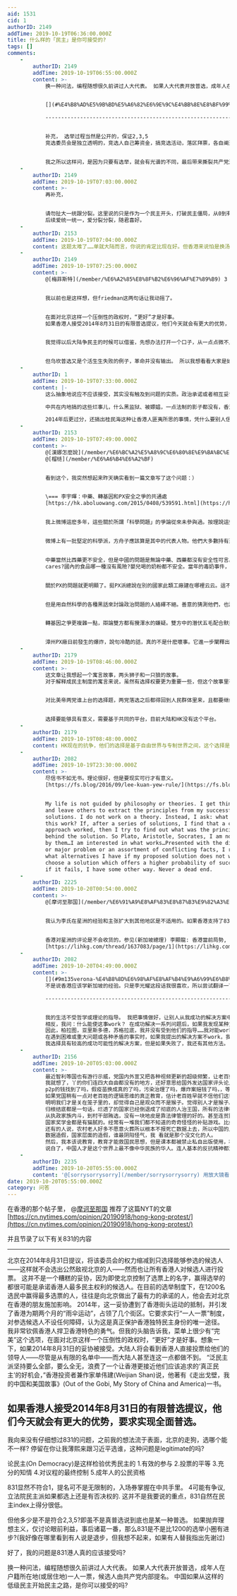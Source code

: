 ```yaml
---
aid: 1531
cid: 1
authorID: 2149
addTime: 2019-10-19T06:36:00.000Z
title: 什么样的「民主」是你可接受的?
tags: []
comments:
    -
        authorID: 2149
        addTime: 2019-10-19T06:55:00.000Z
        content: >-
            换一种问法，编程随想很久前讲过人大代表。 如果人大代表开放普选，成年人在户籍所在地(或居住地)一人一票，候选人由共产党内部提名。


            [](#%E4%B8%AD%E5%9B%BD%E5%A6%82%E6%9E%9C%E4%BB%8E%E8%BF%99%E6%A0%B7%E7%9A%84%E4%BD%8E%E7%BA%A7%E6%B0%91%E4%B8%BB%E5%BC%80%E5%A7%8B%E6%B0%91%E4%B8%BB%E4%B9%8B%E8%B7%AF-%E6%98%AF%E4%BD%A0%E5%8F%AF%E4%BB%A5%E6%8E%A5%E5%8F%97%E7%9A%84%E5%90%97)中国如果从这样的低级民主开始民主之路，是你可以接受的吗?

            ----------------------------------------------------------------------------------------------------------------------------------------------------------------------------------------------------------------------------------------------------------------------------


            补充， 选举过程当然是公开的，保证2,3,5
            竞选委员会是独立透明的，竞选人自己筹资金，搞竞选活动，落区拜票，各自阐述他们会在人大关心推动否决哪些议题。有点类似大号新加坡?


            我之所以这样问，是因为只要有选举，就会有光谱的不同，最后带来撕裂共产党派系的可能性，提供往真正的民主的前进契机。
    -
        authorID: 2149
        addTime: 2019-10-19T07:03:00.000Z
        content: >-
            再补充，


            请勿扯大一统跟分裂。这里说的只是作为一个民主开头，打破民主僵局，从0到有是不是可以接受低级民主这样而已。
            后续爱统一统一，爱分裂分裂，随君喜好。
    -
        authorID: 2153
        addTime: 2019-10-19T07:04:00.000Z
        content: 这题太难了……单就大陆而言，你说的肯定比现在好。但香港来说怕是换汤不换药吧。
    -
        authorID: 2149
        addTime: 2019-10-19T07:25:00.000Z
        content: >-
            @[梅菲斯特](/member/%E6%A2%85%E8%8F%B2%E6%96%AF%E7%89%B9) 3


            我以前也是这样想，但friedman这两句话让我动摇了。


            在面对北京这样一个压倒性的政权时，“更好”才是好事。
            如果香港人接受2014年8月31日的有限普选提议，他们今天就会有更大的优势，要求实现全面普选。


            我觉得以后大陆争民主的时候可以借鉴，先想办法打开一个口子，从一点点微不足道开始。


            但乌坎普选又是个活生生失败的例子，革命并没有输出。 所以我想看看大家是如何从两面讨论这个问题的。
    -
        authorID: 1
        addTime: 2019-10-19T07:33:00.000Z
        content: |-
            这么抽象地说应不应该接受，其实没有触及到问题的实质。政治承诺或者相互妥协的前提，是需要一定的信任作为基础的。

            中共在内地搞的这些烂事儿，什么黑监狱、被嫖娼，一点法制的影子都没有，香港人凭什么相信中央的承诺。追求实实在在的真普选，理所应当。

            2014年后更过分，还搞出桂民海这种让香港人匪夷所思的事情，凭什么要别人信你。当一个人不被信任的时候，你做任何事情都要先自证一下……
    -
        authorID: 2153
        addTime: 2019-10-19T07:49:00.000Z
        content: >-
            @[漢娜怎麼說](/member/%E6%BC%A2%E5%A8%9C%E6%80%8E%E9%BA%BC%E8%AA%AA)
            @[榴梿](/member/%E6%A6%B4%E6%A2%BF)


            看到这个，我突然想起来昨天确实看到一篇文章写了这个问题：）


            \=== 李宇暉：中藥、轉基因和PX安全之爭的共通處
            [https://hk.aboluowang.com/2015/0408/539591.html](https://hk.aboluowang.com/2015/0408/539591.html)


            我上微博這麽多年，這些關於所謂「科學問題」的爭論從來未參與過。按理說這些話題都應該是賣弄邏輯的騙粉好機會，我作為本科讀生物學出身的曾經的理科男，應該摻合幾個回合才對。但是我認為這些所謂科學問題都是在給背後的政治立場打掩護，用一種看似政治中立的方式達到轉移實現，迴避政治現實的目的。


            微博上有一批堅定的科學派，方舟子應該算是其中的代表人物。他們大多數持有近似的觀點：反對中醫、支持轉基因、支持PX項目，等等。說實在的，形成這些觀點其實並不需要懂多少科學，基本上谷歌一下就知道怎麽回事。中藥的問題當然是成分不固定，無法進行有效的雙盲實驗。轉基因理論上不應該比其他食品更不安全，因為無非是借用了其他物種的基因，做熟了吃到肚子里都是一樣的氨基酸。至於PX，成品也確實是無毒的。這些問題單從所謂「科學」的角度看也許確實有爭論的必要，但是拿到中國這個大環境之下，就近乎於荒誕了。


            中藥當然比西藥更不安全，但是中國的問題是無論中藥、西藥都沒有安全性可言。一個出口大國，目前沒有一種成品葯出口到發達國家市場，這說明什麽問題?我個人從來對中藥心存戒心的，但是在國內的時候，你如果讓我在香港生產的念慈庵咳嗽糖漿和大陸生產某種止咳西藥中做出選擇，我肯定選擇前者。原因很簡單，因為是香港生產的。至於轉基因，就算有什麽潛在的風險，who
            cares?國內的食品哪一種沒有風險?嬰兒喝的奶粉都不安全。當年的毒奶事件，除了三鹿一家倒閉之外，其他的涉事企業竟然安然無恙。除了三鹿的管理人員，也沒有任何政府官員被問責。這種環境下，去追問一個食品有沒有轉基因?說好聽點是小題大做，說難聽點就是別有用心了。我在美國的華人超市買東西，不會去看有沒有轉基因，只會看在哪裡生產。除了極少數幾種有特殊味道難以替代的調味品(為避免廣告就不說名字)，只要有可能，我會儘量找港台、日韓的替代品，避免一切國產的食品。別說食品，衣服也是一樣。同樣是8美元一件的T-shirt，你只要試過，就會發現尼加拉瓜、薩爾瓦多、印度、泰國、哪怕是越南生產都比大陸產的做工更細，質量更好。且不說我有一定的關於轉基因技術的知識，就是完全沒有，我也會信任美國的監管機構，他們敢生產什麽我就敢吃什麽——不然要這個全球最老的民選政府來干什麽?當然，中國出口到美國的食品在一定程度上也是接受美國監管的，但是專門針對一小部分人群的食品，鑽空子的可能會更大。


            關於PX的問題就更明顯了。挺PX派總說在別的國家此類工廠建在哪裡云云。這不是廢話麽?別的國家的反對黨還坐在議會裡罵總統呢。中共能把死亡數十萬人的1975年河南潰壩事件(有人認為是人類歷史上最大的水壩事故)隱瞞近40年，至今不公布細節，還有什麽大型工程是安全的?得有多大的腦洞才會把這種事看成一個「科學」問題?


            但是用自然科學的各種黑話來討論政治問題的人絡繹不絕。善意的猜測他們，也許是不甘寂寞但又不想觸及政治風險，只好用玩弄科學術語來彰顯自己的水平。但我更傾向於惡意地猜測他們，就是想通過突出一些純技術上的次要變量來掩蓋政治問責這個最主要、最決定性的解釋變量，以期達到為當局洗地的目的。明明是醫藥監管的完全缺失，中西藥產品皆不安全(中藥當然更不安全)，但是通過突出中西醫差別這個次要變量，就澹化了政府為醫藥事故所應承擔的責任。有一個特別典型的例子就是微博上一個叫「燒傷超人阿寶」的自詡的反中醫先鋒，平時的微博是五毛貼和反中醫貼各居一半，用反中醫來偽裝自己政治立場的中立性。結果好了，他一貫跪拜的總書記大人有一天忽然在媒體上說了句挺中醫的話，此人立刻再不提反中醫的事了。可見反中醫是假，洗地是真。


            轉基因之爭更複雜一點，辯論雙方都有攪渾水的嫌疑。雙方中的潛伏五毛配合默契，反轉一方把轉基因說成是美國陰謀，挺轉一方則把轉基因說成是科技興國、利國利民的中共政績。反正你相信其中任何一方，都中了他們的圈套，在政治上不自覺地向當局靠攏。其實哪有什麽值得爭的?那些爭論轉基因的國家都是有基本食品安全為前提的。在三聚氰胺大國爭論轉基因技術安全性，是唱哪一出?言下之意就是：「食品不安全別找政府的麻煩，我們先把轉基因爭出個結果再說。」


            漳州PX廠日前發生的爆炸，說句冷酷的話，真的不是什麽壞事。它進一步闡釋出這樣一個道理：在極權國家任何形式的政治反對都是道義上合理的，極權所從事的一切行為都是值得警惕的。不要再糾結一個訴求「科學」不「科學」，只要這個訴求能讓人群走到一起，能消耗更多的維穩經費，能讓獨裁者顫抖，它就必然是科學的。這是一場戰爭，正如二戰時的盟軍面對納粹，如果你因為後者的某項政策「科學」就決定再給它點時間，那一定病得不輕。
    -
        authorID: 2179
        addTime: 2019-10-19T08:46:00.000Z
        content: >-
            这文章让我想起一个寓言故事，两头狮子和一只狼的故事。
            对于解释成民主制度的寓言来说，虽然有选择权要更为重要一些，但这个故事里有一个上帝，上帝是没有办法被控制的，而现实HK如果搞成大陆提名参选人，相当于大陆成了上帝，上次送进去是狮子，下次出来就可能就是老虎，甚至可以永远换成使你处于下风的生物，使得选择失去意义（选择总是相对的），这就不是HK在做选择题，拥有选择的权利了，而是失去选择。


            对比美帝两党谁上台的选择题，两党落选之后都得回到人民群体里来，且都要继续符合法治，法治是上帝性质的，不可超越，这是不同于HK大陆的地方。


            选择要能够具有意义，需要基于共同的平台，目前大陆和HK没有这个平台。
    -
        authorID: 2179
        addTime: 2019-10-19T08:48:00.000Z
        content: HK现在的抗争，他们的选择是基于自由世界与专制世界之间，这个选择是有意义的——因为这个选择基础是人类的历史常识。
    -
        authorID: 2082
        addTime: 2019-10-19T23:30:00.000Z
        content: >-
            尽信书不如无书。理论很好，但是要现实可行才有意义。
            [https://fs.blog/2016/09/lee-kuan-yew-rule/](https://fs.blog/2016/09/lee-kuan-yew-rule/)


            My life is not guided by philosophy or theories. I get things done
            and leave others to extract the principles from my successful
            solutions. I do not work on a theory. Instead, I ask: what will make
            this work? If, after a series of solutions, I find that a certain
            approach worked, then I try to find out what was the principle
            behind the solution. So Plato, Aristotle, Socrates, I am not guided
            by them…I am interested in what works…Presented with the difficulty
            or major problem or an assortment of conflicting facts, I review
            what alternatives I have if my proposed solution does not work. I
            choose a solution which offers a higher probability of success, but
            if it fails, I have some other way. Never a dead end.
    -
        authorID: 2225
        addTime: 2019-10-20T00:54:00.000Z
        content: >-
            @[摩诃至那国](/member/%E6%91%A9%E8%AF%83%E8%87%B3%E9%82%A3%E5%9B%BD) #9


            我认为李氏在星洲的经验和主张扩大到其他地区是不适用的。如果香港支持了831，那在今年和777竞争的也就只有曾俊华曾钰成之流。你看了这次反修例活动的表态就知道这些人都是一丘之貉，就算送中主要解决的是自己这样的精英人士（书店直接洗头艇伺候），曾钰成也无法反抗。


            香港对星洲的评论是不会收货的，参见(新加坡總理) 李顯龍: 香港當前局勢, 並非中共導致
            [https://lihkg.com/thread/1637083/page/1](https://lihkg.com/thread/1637083/page/1)
    -
        authorID: 2082
        addTime: 2019-10-20T04:49:00.000Z
        content: >-
            [](#9m135verona-%E4%B8%8D%E6%98%AF%E8%AF%B4%E9%A6%99%E6%B8%AF%E5%BA%94%E8%AF%A5%E5%AD%A6%E6%96%B0%E5%8A%A0%E5%9D%A1%E7%9A%84%E7%BB%8F%E9%AA%8C-%E5%8F%AA%E6%98%AF%E6%9D%8E%E5%85%89%E8%80%80%E8%BF%99%E6%AE%B5%E8%AF%9D%E6%88%91%E5%BE%88%E5%96%9C%E6%AC%A2-%E6%89%80%E4%BB%A5%E5%B0%9D%E8%AF%95%E7%BF%BB%E8%AF%91%E4%B8%80%E4%B8%8B)@[9M135Verona](/member/9M135Verona)
            不是说香港应该学新加坡的经验。只是李光耀这段话我很喜欢，所以尝试翻译一下：

            --------------------------------------------------------------------------------------------------------------------------------------------------------------------------------------------------------------------------------------------------------------------------------------------------------------------------------------------------------------------------------------------------------------


            我的生活不受哲学或理论的指导。 我把事情做好，让别人从我成功的解决方案中提炼原则。 我不在理论上做工作。
            相反，我问：什么能使这事work？ 在成功解决一系列问题后，如果我发现某种方法可行，那么我将尝试找出解决方案背后的原理。
            因此，柏拉图，亚里斯多德，苏格拉底，我并没有受到他们的指导……我对能work的方法感兴趣……
            在遇到困难或重大问题或各种矛盾的事实时，如果我提出的解决方案不work，我会考虑能采用哪些替代方法。
            我选择具有较高的成功可能性的解决方案，但是如果失败了，我还有其他方法。 永远不会进死胡同。
    -
        authorID: 2156
        addTime: 2019-10-20T05:03:00.000Z
        content: >-
            最近智利等国也有游行示威，党国内外宣又把各种视频更新的超级频繁，让老百姓又看着国外的民主手淫了一把。
            我就想了，丫的你们连四大自由都没有的地方，还好意思给国外发达国家评头论足？
            p2p的钱找到了吗，假疫苗换成真的了吗，污染治理了吗，爆炸案赔钱了吗，，等等。
            如果党国稍有一点对老百姓的逻辑思维的真正教育，估计老百姓早就不信他们这套围观民主的把戏了。
            明明我们才是关在笼子里的，却觉得自己是观众而不是猴子。觉得别人才是猴子。
            归根结底都是一句话，烂透了的国家已经倒退成了彻底的人治王国，所有的法律都变成了薛定谔状态。
            从执政家族内斗，到村干部贿选，没有一块地皮是靠法律管理的好的。甚至连贫困生发补助 国家助学金
            国家奖学金都是有猫腻的。经常有一堆我们都不知道的奇奇怪怪的补贴游戏。比如企业给本科生的租房补贴，好多年前就有了但是企业从来不通知大家去办理，偷偷的自己拿去了。等等。
            还有的人说，农村老人好多不愿意火葬所以根本不报死亡数据上去，所以中国的人均寿命大幅度提高。 哈哈，气死人了。笑死人。
            数据造假，国家层面的造假，谁最阴阳怪气，我 看就是那个没文化的人。
            然后，我本该说教育，教育才能救国民思想，但是课本都被禁止私自出版使用，私人幼儿园都不给随便办，教育和人本主义的教化都难以展开。
            说白了，中国人才是这个世界上最不像中华民族的华人。连人基本的反抗精神都没了。
    -
        authorID: 2235
        addTime: 2019-10-20T05:55:00.000Z
        content: '@[sorrysorrysorry](/member/sorrysorrysorry) 用放大镜看中国的优点，用放大镜看西方国家的缺点'
date: 2019-10-20T05:55:00.000Z
category: 问答
---
```


在香港的那个帖子里， @[摩诃至那国](/member/%E6%91%A9%E8%AF%83%E8%87%B3%E9%82%A3%E5%9B%BD) 推荐了这篇NYT的文章 [https://cn.nytimes.com/opinion/20190918/hong-kong-protest/](https://cn.nytimes.com/opinion/20190918/hong-kong-protest/)

并且节录了以下有关831的内容

* * *

北京在2014年8月31日提议，将该委员会的权力缩减到只选择能够参选的候选人——这样就不会选出公然敌视北京的人——然而也让所有香港人对候选人进行投票。 这并不是一个糟糕的妥协，因为即使北京控制了选票上的名字，赢得选举的都很可能是承诺香港人最多民主权利的候选人。在目前的选举制度下，在1200名选民中赢得最多选票的人，往往是向北京做出了最有力的承诺的人，他会去对北京在香港的朋友施加影响。 2014年，这一妥协遭到了香港街头运动的抵制，并引发了香港为期两个月的“雨伞运动”，占领了几个街区。它要求实行“一人一票”制度，对参选候选人不设任何障碍，认为这是真正保护香港独特民主身份的唯一途径。 我非常钦佩香港人捍卫香港特色的勇气。但我的头脑告诉我，菜单上很少有“完美”这个选项，在面对北京这样一个压倒性的政权时，“更好”才是好事。想象一下，如果2014年8月31日的妥协被接受。大陆人将会看到香港人直接投票给他们的领导人——尽管是从有限的名单中——而大陆人甚至连这一点都做不到。 “泛民主派坚持要么全部，要么全无，浪费了一个让香港更接近他们应该追求的‘真正民主’的好机会，”香港投资者兼作家单伟建(Weijian Shan)说，他著有《走出戈壁，我的中国和美国故事》(Out of the Gobi, My Story of China and America)一书。

[](#%E5%A6%82%E6%9E%9C%E9%A6%99%E6%B8%AF%E4%BA%BA%E6%8E%A5%E5%8F%972014%E5%B9%B48%E6%9C%8831%E6%97%A5%E7%9A%84%E6%9C%89%E9%99%90%E6%99%AE%E9%80%89%E6%8F%90%E8%AE%AE-%E4%BB%96%E4%BB%AC%E4%BB%8A%E5%A4%A9%E5%B0%B1%E4%BC%9A%E6%9C%89%E6%9B%B4%E5%A4%A7%E7%9A%84%E4%BC%98%E5%8A%BF-%E8%A6%81%E6%B1%82%E5%AE%9E%E7%8E%B0%E5%85%A8%E9%9D%A2%E6%99%AE%E9%80%89)如果香港人接受2014年8月31日的有限普选提议，他们今天就会有更大的优势，要求实现全面普选。
----------------------------------------------------------------------------------------------------------------------------------------------------------------------------------------------------------------------------------------------------------------------------------------------------------------------------------------------------------------------------------------------------------

我向来没有仔细想过831的问题，之前我的想法流于表面，北京的走狗，选哪个能不一样? 停留在你让我薄熙来跟习近平选谁，这种问题是legitimate的吗?

论民主(On Democracy)是这样检验优秀民主的 1.有效的参与 2.投票的平等 3.充分的知情 4.对议程的最终控制 5.成年人的公民资格

831显然不符合1，提名可不是无限制的，入场券掌握在中共手里。 4可能有争议, 立法院民主派如果都选上还是有否决权的. 这并不是我要说的重点，831自然在民主index上得分很低。

但他多少是不是符合2,3,5?即虽不是真普选说到底也是某一种普选。 如果抛弃理想主义，仅讨论眼前利益，事后诸葛一番，那么831是不是比1200的选举小圈有进步?(我好像在哪里看到有人说是退步，但我想不起来，如果有人替我指出先谢过)

好了，我的问题是831港人真的应该接受吗?

换一种问法，编程随想很久前讲过人大代表。 如果人大代表开放普选，成年人在户籍所在地(或居住地)一人一票，候选人由共产党内部提名。 中国如果从这样的低级民主开始民主之路，是你可以接受的吗?
